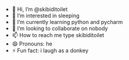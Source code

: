- 👋 Hi, I’m @skibiditoilet
- 👀 I’m interested in sleeping
- 🌱 I’m currently learning python and pycharm
- 💞️ I’m looking to collaborate on nobody
- 📫 How to reach me type skibiditoilet
- 😄 Pronouns: he
- ⚡ Fun fact: i laugh as a donkey

<!---
snibididopdop/snibididopdop is a ✨ special ✨ repository because its `README.md` (this file) appears on your GitHub profile.
You can click the Preview link to take a look at your changes.
--->
